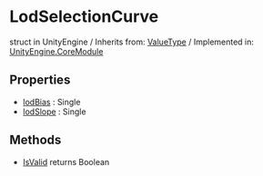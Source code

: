 # LodSelectionCurve
struct in UnityEngine
 / Inherits from: <a href="https://docs.unity3d.com/6000.2/Documentation/ScriptReference/ValueType.html">ValueType</a> / Implemented in: <a href="https://docs.unity3d.com/6000.2/Documentation/ScriptReference/UnityEngine.CoreModule.html">UnityEngine.CoreModule</a>

## Properties
- <a href="https://docs.unity3d.com/6000.2/Documentation/ScriptReference/LodSelectionCurve-lodBias.html">lodBias</a> : Single
- <a href="https://docs.unity3d.com/6000.2/Documentation/ScriptReference/LodSelectionCurve-lodSlope.html">lodSlope</a> : Single

## Methods
- <a href="https://docs.unity3d.com/6000.2/Documentation/ScriptReference/LodSelectionCurve.IsValid.html">IsValid</a> returns Boolean
